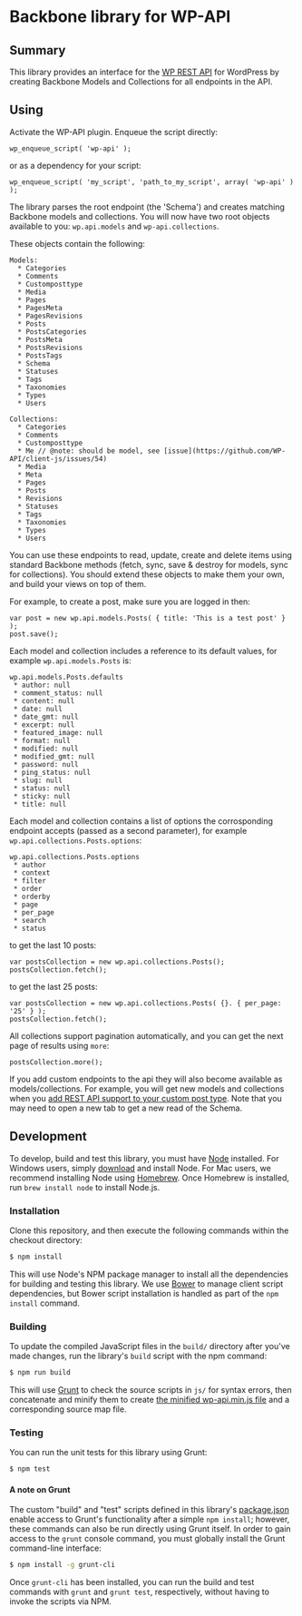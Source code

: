 Backbone library for WP-API
==============

## Summary

This library provides an interface for the [WP REST API](https://github.com/WP-API/WP-API) for WordPress by creating Backbone Models and Collections for all endpoints in the API.

## Using

Activate the WP-API plugin. Enqueue the script directly:

```
wp_enqueue_script( 'wp-api' );
```

or as a dependency for your script:

```
wp_enqueue_script( 'my_script', 'path_to_my_script', array( 'wp-api' ) );
```

The library parses the root endpoint (the 'Schema') and creates matching Backbone models and collections. You will now have two root objects available to you: `wp.api.models` and `wp-api.collections`.

These objects contain the following:
```
Models:
  * Categories
  * Comments
  * Customposttype
  * Media
  * Pages
  * PagesMeta
  * PagesRevisions
  * Posts
  * PostsCategories
  * PostsMeta
  * PostsRevisions
  * PostsTags
  * Schema
  * Statuses
  * Tags
  * Taxonomies
  * Types
  * Users

Collections:
  * Categories
  * Comments
  * Customposttype
  * Me // @note: should be model, see [issue](https://github.com/WP-API/client-js/issues/54)
  * Media
  * Meta
  * Pages
  * Posts
  * Revisions
  * Statuses
  * Tags
  * Taxonomies
  * Types
  * Users
```

You can use these endpoints to read, update, create and delete items using standard Backbone methods (fetch, sync, save & destroy for models, sync for collections). You should extend these objects to make them your own, and build your views on top of them.

For example, to create a post, make sure you are logged in then:

```
var post = new wp.api.models.Posts( { title: 'This is a test post' } );
post.save();
```

Each model and collection includes a reference to its default values, for example `wp.api.models.Posts` is:

```
wp.api.models.Posts.defaults
 * author: null
 * comment_status: null
 * content: null
 * date: null
 * date_gmt: null
 * excerpt: null
 * featured_image: null
 * format: null
 * modified: null
 * modified_gmt: null
 * password: null
 * ping_status: null
 * slug: null
 * status: null
 * sticky: null
 * title: null
```

Each model and collection contains a list of options the corrosponding endpoint accepts (passed as a second parameter), for example `wp.api.collections.Posts.options`:

```
wp.api.collections.Posts.options
 * author
 * context
 * filter
 * order
 * orderby
 * page
 * per_page
 * search
 * status
```

to get the last 10 posts:

```
var postsCollection = new wp.api.collections.Posts();
postsCollection.fetch();
```

to get the last 25 posts:

```
var postsCollection = new wp.api.collections.Posts( {}. { per_page: '25' } );
postsCollection.fetch();
```

All collections support pagination automatically, and you can get the next page of results using `more`:

```
postsCollection.more();
```

If you add custom endpoints to the api they will also become available as models/collections. For example, you will get new models and collections when you [add REST API support to your custom post type](http://v2.wp-api.org/extending/custom-content-types/). Note that you may need to open a new tab to get a new read of the Schema.

## Development

To develop, build and test this library, you must have [Node](http://nodejs.org) installed. For Windows users, simply [download](http://nodejs.org/download/) and install Node. For Mac users, we recommend installing Node using [Homebrew](http://mxcl.github.com/homebrew/). Once Homebrew is installed, run `brew install node` to install Node.js.

### Installation

Clone this repository, and then execute the following commands within the checkout directory:
```bash
$ npm install
```
This will use Node's NPM package manager to install all the dependencies for building and testing this library. We use [Bower](http://bower.io) to manage client script dependencies, but Bower script installation is handled as part of the `npm install` command.

### Building

To update the compiled JavaScript files in the `build/` directory after you've made changes, run the library's `build` script with the npm command:
```bash
$ npm run build
```
This will use [Grunt](http://gruntjs.com) to check the source scripts in `js/` for syntax errors, then concatenate and minify them to create [the minified wp-api.min.js file](build/js/wp-api.min.js) and a corresponding source map file.

### Testing

You can run the unit tests for this library using Grunt:
```bash
$ npm test
```

#### A note on Grunt

The custom "build" and "test" scripts defined in this library's [package.json](package.json) enable access to Grunt's functionality after a simple `npm install`; however, these commands can also be run directly using Grunt itself. In order to gain access to the `grunt` console command, you must globally install the Grunt command-line interface:
```bash
$ npm install -g grunt-cli
```
Once `grunt-cli` has been installed, you can run the build and test commands with `grunt` and `grunt test`, respectively, without having to invoke the scripts via NPM.
